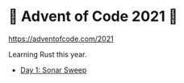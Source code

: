 # 🎄 Advent of Code 2021 🎄

https://adventofcode.com/2021

Learning Rust this year.

-   [Day 1: Sonar Sweep](./src/day01.rs)
